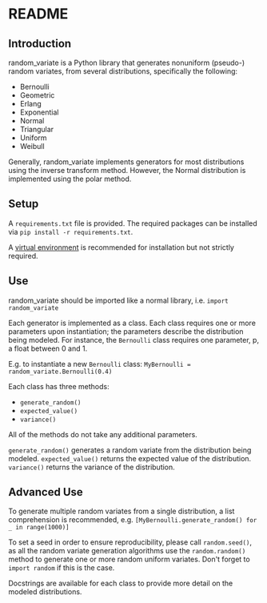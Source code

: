 # README

## Introduction

random_variate is a Python library that generates nonuniform (pseudo-) random variates, from several distributions, specifically the following:
* Bernoulli
* Geometric
* Erlang
* Exponential
* Normal
* Triangular
* Uniform
* Weibull


Generally, random_variate implements generators for most distributions using the inverse transform method. However, the Normal distribution is implemented using the polar method.

## Setup

A `requirements.txt` file is provided. 
The required packages can be installed via `pip install -r requirements.txt`.

A [virtual environment](https://docs.python.org/3/library/venv.html) is recommended for installation but not strictly required. 

## Use

random_variate should be imported like a normal library, i.e. `import random_variate`

Each generator is implemented as a class. Each class requires one or more parameters upon instantiation; the parameters describe the distribution being modeled. For instance, the `Bernoulli` class requires one parameter, p, a float between 0 and 1. 

E.g. to instantiate a new `Bernoulli` class: `MyBernoulli = random_variate.Bernoulli(0.4)`

Each class has three methods:
* `generate_random()`
* `expected_value()`
* `variance()`

All of the methods do not take any additional parameters.

`generate_random()` generates a random variate from the distribution being modeled.
`expected_value()` returns the expected value of the distribution.
`variance()` returns the variance of the distribution.

## Advanced Use

To generate multiple random variates from a single distribution, a list comprehension is recommended, e.g.
`[MyBernoulli.generate_random() for _ in range(1000)]`

To set a seed in order to ensure reproducibility, please call `random.seed()`, as all the random variate generation algorithms use the `random.random()` method to generate one or more random uniform variates. Don't forget to `import random` if this is the case.

Docstrings are available for each class to provide more detail on the modeled distributions.
